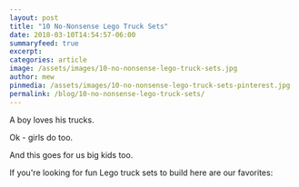 ```yaml
---
layout: post
title: "10 No-Nonsense Lego Truck Sets"
date: 2018-03-10T14:54:57-06:00
summaryfeed: true
excerpt:  
categories: article
image: /assets/images/10-no-nonsense-lego-truck-sets.jpg
author: mew
pinmedia: /assets/images/10-no-nonsense-lego-truck-sets-pinterest.jpg
permalink: /blog/10-no-nonsense-lego-truck-sets/
---
```

A boy loves his trucks.

Ok - girls do too.

And this goes for us big kids too. 

If you're looking for fun Lego truck sets to build here are our favorites:

<script src="https://api.tablelabs.com/t/ukpthe58.js" defer></script>
